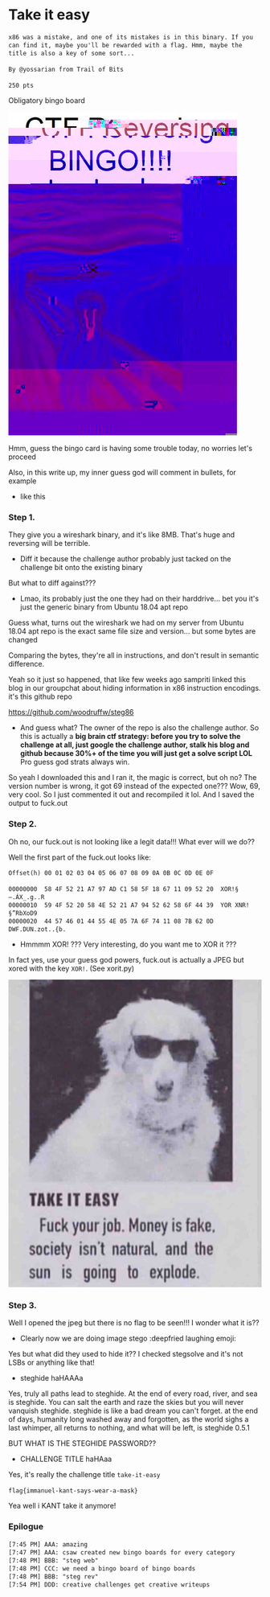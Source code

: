 # Take it easy

```
x86 was a mistake, and one of its mistakes is in this binary. If you can find it, maybe you'll be rewarded with a flag. Hmm, maybe the title is also a key of some sort...

By @yossarian from Trail of Bits

250 pts
```

Obligatory bingo board

![bingo.png](bingo.png)

Hmm, guess the bingo card is having some trouble today, no worries let's proceed

Also, in this write up, my inner guess god will comment in bullets, for example

- like this

### Step 1.

They give you a wireshark binary, and it's like 8MB. That's huge and reversing will be terrible.

- Diff it because the challenge author probably just tacked on the challenge bit onto the existing binary

But what to diff against???

- Lmao, its probably just the one they had on their harddrive... bet you it's just the generic binary from Ubuntu 18.04 apt repo

Guess what, turns out the wireshark we had on my server from Ubuntu 18.04 apt repo is the exact same file size and version... but some bytes are changed

Comparing the bytes, they're all in instructions, and don't result in semantic difference.

Yeah so it just so happened, that like few weeks ago sampriti linked this blog in our groupchat about hiding information in x86 instruction encodings. it's this github repo

https://github.com/woodruffw/steg86

- And guess what? The owner of the repo is also the challenge author. So this is actually a **big brain ctf strategy: before you try to solve the challenge at all, just google the challenge author, stalk his blog and github because 30%+ of the time you will just get a solve script LOL** Pro guess god strats always win.

So yeah I downloaded this and I ran it, the magic is correct, but oh no? The version number is wrong, it got 69 instead of the expected one??? Wow, 69, very cool. So I just commented it out and recompiled it lol. And I saved the output to fuck.out

### Step 2.

Oh no, our fuck.out is not looking like a legit data!!! What ever will we do??

Well the first part of the fuck.out looks like:

```
Offset(h) 00 01 02 03 04 05 06 07 08 09 0A 0B 0C 0D 0E 0F

00000000  58 4F 52 21 A7 97 AD C1 58 5F 18 67 11 09 52 20  XOR!§—.ÁX_.g..R 
00000010  59 4F 52 20 58 4E 52 21 A7 94 52 62 58 6F 44 39  YOR XNR!§”RbXoD9
00000020  44 57 46 01 44 55 4E 05 7A 6F 74 11 08 7B 62 0D  DWF.DUN.zot..{b.
```

- Hmmmm XOR! ??? Very interesting, do you want me to XOR it ???

In fact yes, use your guess god powers, fuck.out is actually a JPEG but xored with the key `XOR!`. (See xorit.py)

![fuck.xored.jpg](fuck.xored.jpg)

### Step 3.

Well I opened the jpeg but there is no flag to be seen!!! I wonder what it is??

- Clearly now we are doing image stego :deepfried laughing emoji:

Yes but what did they used to hide it?? I checked stegsolve and it's not LSBs or anything like that!

- steghide haHAAAa

Yes, truly all paths lead to steghide. At the end of every road, river, and sea is steghide. You can salt the earth and raze the skies but you will never vanquish steghide. steghide is like a bad dream you can't forget. at the end of days, humanity long washed away and forgotten, as the world sighs a last whimper, all returns to nothing, and what will be left, is steghide 0.5.1

BUT WHAT IS THE STEGHIDE PASSWORD??

- CHALLENGE TITLE haHAaa

Yes, it's really the challenge title `take-it-easy`

`flag{immanuel-kant-says-wear-a-mask}`

Yea well i KANT take it anymore!

### Epilogue

```
[7:45 PM] AAA: amazing
[7:47 PM] AAA: csaw created new bingo boards for every category
[7:48 PM] BBB: "steg web"
[7:48 PM] CCC: we need a bingo board of bingo boards
[7:48 PM] BBB: "steg rev"
[7:54 PM] DDD: creative challenges get creative writeups
```
